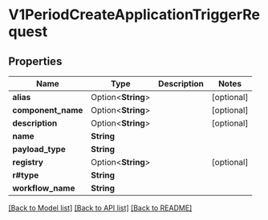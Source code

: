 # V1PeriodCreateApplicationTriggerRequest

## Properties

Name | Type | Description | Notes
------------ | ------------- | ------------- | -------------
**alias** | Option<**String**> |  | [optional]
**component_name** | Option<**String**> |  | [optional]
**description** | Option<**String**> |  | [optional]
**name** | **String** |  | 
**payload_type** | **String** |  | 
**registry** | Option<**String**> |  | [optional]
**r#type** | **String** |  | 
**workflow_name** | **String** |  | 

[[Back to Model list]](../README.md#documentation-for-models) [[Back to API list]](../README.md#documentation-for-api-endpoints) [[Back to README]](../README.md)


